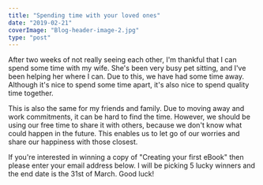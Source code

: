```yaml
---
title: "Spending time with your loved ones"
date: "2019-02-21"
coverImage: "Blog-header-image-2.jpg"
type: "post"
---
```


After two weeks of not really seeing each other, I'm thankful that I can spend some time with my wife. She's been very busy pet sitting, and I've been helping her where I can. Due to this, we have had some time away. Although it's nice to spend some time apart, it's also nice to spend quality time together.

This is also the same for my friends and family. Due to moving away and work commitments, it can be hard to find the time. However, we should be using our free time to share it with others, because we don't know what could happen in the future. This enables us to let go of our worries and share our happiness with those closest.

If you're interested in winning a copy of "Creating your first eBook" then please enter your email address below. I will be picking 5 lucky winners and the end date is the 31st of March. Good luck!
